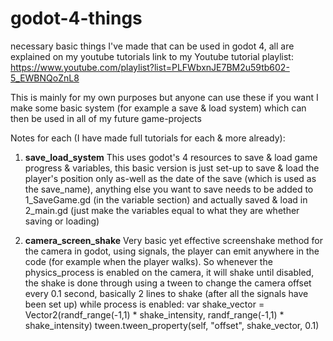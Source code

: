 # godot-4-things
necessary basic things I've made that can be used in godot 4, all are explained on my youtube tutorials
link to my Youtube tutorial playlist: https://www.youtube.com/playlist?list=PLFWbxnJE7BM2u59tb602-5_EWBNQoZnL8

This is mainly for my own purposes but anyone can use these if you want
I make some basic system (for example a save & load system) which can then be used in all of my future game-projects

Notes for each (I have made full tutorials for each & more already):
1. **save_load_system**
   This uses godot's 4 resources to save & load game progress & variables, this basic version is just set-up to save & load the player's position only as-well as the date of the save (which is used as the save_name), anything else you want to save needs to be added to 1_SaveGame.gd (in the variable section) and actually saved & load in 2_main.gd (just make the variables equal to what they are whether saving or loading)

2. **camera_screen_shake**
   Very basic yet effective screenshake method for the camera in godot, using signals, the player can emit anywhere in the code (for example when the player walks). So whenever the physics_process is enabled on the camera, it will shake until disabled, the shake is done through using a tween to change the camera offset every 0.1 second, basically 2 lines to shake (after all the signals have been set up)
    while process is enabled: 
   	var shake_vector = Vector2(randf_range(-1,1) * shake_intensity, randf_range(-1,1) * shake_intensity)
	  tween.tween_property(self, "offset", shake_vector, 0.1)

